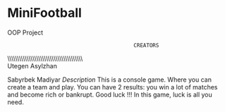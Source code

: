 # MiniFootball
OOP Project

                                            CREATORS
\\\\\\\\\\\\\\\\\\\\\\\\\\\\\\\\\\\\\\\\\\\\\\\\\\\\\\\\\\\\\\\\\\\\\\\\\\\\\\\
Utegen Asylzhan

Sabyrbek Madiyar
                                        *Description*
This is a console game. Where you can create a team and play. You can have 2 results: you win a lot of matches and become rich or bankrupt.
Good luck !!! In this game, luck is all you need.
